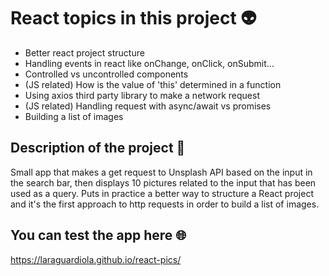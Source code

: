 # React topics in this project :alien:

* Better react project structure
* Handling events in react like onChange, onClick, onSubmit...
* Controlled vs uncontrolled components
* (JS related) How is the value of 'this' determined in a function
* Using axios third party library to make a network request
* (JS related) Handling request with async/await vs promises
* Building a list of images

## Description of the project :open_book:

Small app that makes a get request to Unsplash API based on the input in the search bar, then displays 10 pictures related to the input that has been used as a query. Puts in practice a better way to structure a React project and it's the first approach to http requests in order to build a list of images.

## You can test the app here :globe_with_meridians:

https://laraguardiola.github.io/react-pics/